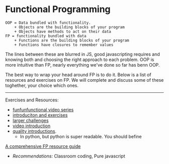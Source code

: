 # Functional Programming

```
OOP = Data bundled with functionality.
    + Objects are the building blocks of your program
    + Objects have methods to act on their data
FP = functionality bundled with data
    + Functions are the building blocks of your program
    + Functions have closures to remember values
```

The lines between these are blurred in JS, good javascripting requires and knowing both and choosing the right approach to each problem.  OOP is more intuitive than FP, nearly everything we've done so far has benn OOP.  

The best way to wrap your head around FP is to do it.  Below is a list of resources and exercises on FP.  We will complete and discuss some of these toghether, your choice which ones.

___
Exercises and Resources:
* [funfunfunctional video series](https://www.youtube.com/watch?v=BMUiFMZr7vk)
* [introduciton and exercises](http://reactivex.io/learnrx/)
* [larger challenges](http://js-algorithms.tutorialhorizon.com)
* [video introduction](https://www.youtube.com/watch?v=e-5obm1G_FY) 
* [quality introductions](https://maryrosecook.com/blog/post/a-practical-introduction-to-functional-programming). 
  * In python, but python is super readable.  You should befine

[A comprehensive FP resource guide](https://github.com/stoeffel/awesome-fp-js)
* _Recommendations:_ Classroom coding, Pure javascript


